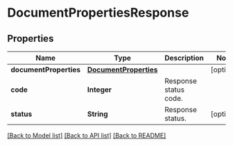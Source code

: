 
# DocumentPropertiesResponse


## Properties
Name | Type | Description | Notes
------------ | ------------- | ------------- | -------------
**documentProperties** | [**DocumentProperties**](DocumentProperties.md) |  | [optional]
**code** | **Integer** | Response status code. | 
**status** | **String** | Response status. | [optional]


[[Back to Model list]](../../README.md#documentation-for-models) [[Back to API list]](../../README.md#documentation-for-api-endpoints) [[Back to README]](../../README.md)


